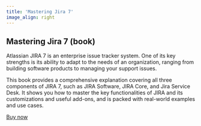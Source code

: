 ```yaml
---
title: 'Mastering Jira 7'
image_align: right
---
```


## Mastering Jira 7 (book)

Atlassian JIRA 7 is an enterprise issue tracker system. One of its key strengths is its ability to adapt to the needs of an organization, ranging from building software products to managing your support issues.

This book provides a comprehensive explanation covering all three components of JIRA 7, such as JIRA Software, JIRA Core, and Jira Service Desk. It shows you how to master the key functionalities of JIRA and its customizations and useful add-ons, and is packed with real-world examples and use cases.

<a href="https://www.packtpub.com/application-development/mastering-jira-7-second-edition" class="btn btn-primary btn-lg" target="_blank">Buy now</a>